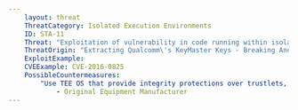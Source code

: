 ```yaml
---
    layout: threat
    ThreatCategory: Isolated Execution Environments
    ID: STA-11
    Threat: "Exploitation of vulnerability in code running within isolated environment, leading to the ability to access data stored in environment (e.g. crypto keys) or access data stored within the primary OS (e.g. Android, iOS) itself."
    ThreatOrigin: "Extracting Qualcomm\'s KeyMaster Keys - Breaking Android Full Disk Encryption [^209]"
    ExploitExample:
    CVEExample: CVE-2016-0825
    PossibleCountermeasures:
        "Use TEE OS that provide integrity protections over trustlets, such as verification of digital signatures on installed trustlets, such as Trusty OS. [^222]":
            - Original Equipment Manufacturer
---
```

